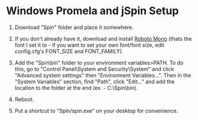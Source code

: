 # Windows Promela and jSpin Setup
1) Download "Spin" folder and place it somewhere.

2) If you don't already have it, download and install [Roboto Mono](https://fonts.google.com/specimen/Roboto+Mono) (thats the font I set it to - if you want to set your own font/font size, edit config.cfg's FONT_SIZE and FONT_FAMILY).

3) Add the "Spin\bin" folder to your environment variables>PATH. To do this, go to "Control Panel\System and Security\System" and click "Advanced system settings" then "Environment Variables...". Then in the "System Variables" section, find "Path", click "Edit..." and add the location to the folder at the end (ex. - C:\Spin\bin\).

4) Reboot.

5) Put a shortcut to "Spin/spin.exe" on your desktop for convenience.
